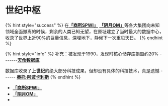 # 世纪中枢

{% hint style="success" %}
在[**「商所SPWI」**](1.md) [**「阴月OM」**](2.md)等各大集团向未知领域全面撤离的时候，剩余的人类已知无望，在原址建立了当时最大的数据中心，收录了世界上近90%的巨量信息，深埋地下，静候下一次重见天日。
{% endhint %}

{% hint style="info" %}
补充：被发现于1990，发现时核心储存库损毁约20%   -------[**天命数据库**](../3/)

数据库收录了**上世纪**的绝大部分科技成果，但却没有具体的科技技术，真是遗憾 ------ [**奥托·阿波卡利斯**](../4/1.md#otto)
{% endhint %}

* [**「商所SPWI」**](1.md)
* [**「阴月OM」**](2.md)
* 
